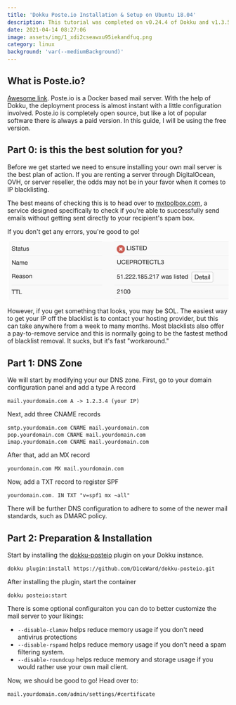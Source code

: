```yaml
---
title: 'Dokku Poste.io Installation & Setup on Ubuntu 18.04'
description: This tutorial was completed on v0.24.4 of Dokku and v1.3.5 of dokku-posteio. Please ensure port 25 is not being used by any other instances.
date: 2021-04-14 08:27:06
image: assets/img/1_xdi2cseawxu95iekandfuq.png
category: linux
background: 'var(--mediumBackground)'
---
```


## What is Poste.io?
[Awesome link](https://google.com).
Poste.io is a Docker based mail server. With the help of Dokku, the deployment process is almost instant with a little configuration involved. Poste.io is completely open source, but like a lot of popular software there is always a paid version. In this guide, I will be using the free version.

## Part 0: is this the best solution for you?
Before we get started we need to ensure installing your own mail server is the best plan of action. If you are renting a server through DigitalOcean, OVH, or server reseller, the odds may not be in your favor when it comes to IP blacklisting. 

The best means of checking this is to head over to [mxtoolbox.com](https://mxtoolbox.com/blacklists.aspx), a service designed specifically to check if you're able to successfully send emails without getting sent directly to your recipient's spam box. 

If you don't get any errors, you're good to go!

![ip blacklist example](./img/ip_blacklist.png)

However, if you get something that looks, you may be SOL. The easiest way to get your IP off the blacklist is to contact your hosting provider, but this can take anywhere from a week to many months. Most blacklists also offer a pay-to-remove service and this is normally going to be the fastest method of blacklist removal. It sucks, but it's fast "workaround." 
## Part 1: DNS Zone
We will start by modifying your our DNS zone. First, go to your domain configuration panel and add a type A record
```dns
mail.yourdomain.com A -> 1.2.3.4 (your IP)
```

Next, add three CNAME records

```dns
smtp.yourdomain.com CNAME mail.yourdomain.com
pop.yourdomain.com CNAME mail.yourdomain.com
imap.yourdomain.com CNAME mail.yourdomain.com
```

After that, add an MX record

```dns
yourdomain.com MX mail.yourdomain.com
```

Now, add a TXT record to register SPF

```dns
yourdomain.com. IN TXT "v=spf1 mx ~all"
```

There will be further DNS configuration to adhere to some of the newer mail standards, such as DMARC policy.

## Part 2: Preparation & Installation
Start by installing the [dokku-posteio](https://github.com/D1ceWard/dokku-posteio) plugin on your Dokku instance.

```shell
dokku plugin:install https://github.com/D1ceWard/dokku-posteio.git
```

After installing the plugin, start the container
```shell
dokku posteio:start
```

There is some optional configuraiton you can do to better customize the mail server to your likings:
- `--disable-clamav` helps reduce memory usage if you don't need antivirus protections
- `--disable-rspamd` helps reduce memory usage if you don't need a spam filtering system.
- `--disable-roundcup` helps reduce memory and storage usage if you would rather use your own mail client.

Now, we should be good to go! Head over to:
```
mail.yourdomain.com/admin/settings/#certificate
``` 

